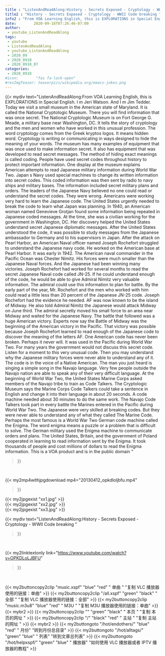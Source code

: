 ```yaml
---
title : "ListenAndReadAlong:History - Secrets Exposed - Cryptology - WWII Code breaking "
title2 : "History - Secrets Exposed - Cryptology - WWII Code breaking "
info2 : "From VOA Learning English, this is EXPLORATIONS in Special English. I m Jeri Watson. And I m Jim Tedder. Today we visit a small museum in the American state of Maryland. It is called the National Cryptologic Museum. There you will find information that was once secret. The National Cryptologic Museum is on Fort George G. Meade, a military base near Washington, DC. It tells the story of cryptology and the men and women who have worked in this unusual profession. The word cryptology comes from the Greek  kryptos logos.  It means  hidden word.  Cryptology is writing or communicating in ways designed to hide the meaning of your words. The museum has many examples of equipment that was once used to make information secret. It also has equipment that was developed to read secret messages. The method of hiding exact meanings is called coding. People have used secret codes throughout history to protect important information. One display at the museum explains American attempts to read Japanese military information during World War Two. Japan s Navy used special machines to change its written information into secret codes. This coded information was then sent by radio to navy ships and military bases. The information included secret military plans and orders.    The leaders of the Japanese Navy believed no one could read or understand the secret codes. They were wrong. Americans were working very hard to learn the Japanese code. The United States urgently needed to break the code to learn what Japan was planning. In 1940, an American woman named Genevieve Grotjan found some information being repeated in Japanese coded messages. At the time, she was a civilian working for the government in Washington, DC. Her discovery helped the United States understand secret Japanese diplomatic messages. After the United States understood the code, it was possible to study messages from the Japanese ambassador to Germany and to his supervisors in Japan. After the attack on Pearl Harbor, an American Naval officer named Joseph Rochefort struggled to understand the Japanese navy code. He worked on the American base at Pearl Harbor. It was early in 1942. The American naval commander in the Pacific Ocean was Chester Nimitz. His forces were much smaller than the Japanese Naval forces.  And the Japanese had been winning many victories.    Joseph Rochefort had worked for several months to read the secret Japanese Naval code called JN-25.  If he could understand enough of the code, he would be able to give Admiral Nimitz very valuable information. The admiral could use this information to plan for battle. By the early part of the year, Mr. Rochefort and the men who worked with him could read a little less than 20 percent of the Japanese JN-25 code. Joseph Rochefort had the evidence he needed.  AF  was now known to be the island of Midway. He also told Admiral Nimitz the Japanese would attack Midway on June third.    The admiral secretly moved his small force to an area near Midway and waited for the Japanese Navy. The battle that followed was a huge American victory. Experts now say the Battle of Midway was the beginning of the American victory in the Pacific. That victory was possible because Joseph Rochefort learned to read enough of the Japanese code to discover the meaning of the letters  AF.  One American code has never been broken. Perhaps it never will. It was used in the Pacific during World War Two. For many years the government would not discuss this secret code. Listen for a moment to this very unusual code. Then you may understand why the Japanese military forces were never able to understand any of it.   The code is in the voice of a Native American. The man you just heard is singing a simple song in the Navajo language. Very few people outside the Navajo nation are able to speak any of their very difficult language. At the beginning of World War Two, the United States Marine Corps asked members of the Navajo tribe to train as Code Talkers.    The Cryptologic Museum says the Marine Corps Code Talkers could take a sentence in English and change it into their language in about 20 seconds. A code machine needed about 30 minutes to do the same work. The Navajo Code Talkers took part in every battle the Marines entered in the Pacific during World War Two. The Japanese were very skilled at breaking codes. But they were never able to understand any of what they called  The Marine Code.   Perhaps the most famous is a World War Two German code machine called the Enigma. The word  enigma  means a puzzle or a problem that is difficult to solve. The German military used the Enigma machine to communicate orders and plans. The United States, Britain, and the government of Poland cooperated in learning to read information sent by the Enigma. It took thousands of people and cost millions of dollars to read the Enigma information.  This is a VOA product and is in the public domain "
date:        2020-09-18T07:26:46-07:00
author:
 - youtube_ListenAndReadAlong
tags:
 - youtube
 - ListenAndReadAlong
 - youtube_ListenAndReadAlong
 - 2020_09
 - 2020_0918
 - 2020_0918_07
categories:
 - 2020_0918
#icon:        "fas fa-lock-open"
#resImgTeaser: teaserpics/wikipedia.org/emacs-jokes.png
---
```


{{< mydiv text="ListenAndReadAlong:From VOA Learning English, this is EXPLORATIONS in Special English. I m Jeri Watson. And I m Jim Tedder. Today we visit a small museum in the American state of Maryland. It is called the National Cryptologic Museum. There you will find information that was once secret. The National Cryptologic Museum is on Fort George G. Meade, a military base near Washington, DC. It tells the story of cryptology and the men and women who have worked in this unusual profession. The word cryptology comes from the Greek  kryptos logos.  It means  hidden word.  Cryptology is writing or communicating in ways designed to hide the meaning of your words. The museum has many examples of equipment that was once used to make information secret. It also has equipment that was developed to read secret messages. The method of hiding exact meanings is called coding. People have used secret codes throughout history to protect important information. One display at the museum explains American attempts to read Japanese military information during World War Two. Japan s Navy used special machines to change its written information into secret codes. This coded information was then sent by radio to navy ships and military bases. The information included secret military plans and orders.    The leaders of the Japanese Navy believed no one could read or understand the secret codes. They were wrong. Americans were working very hard to learn the Japanese code. The United States urgently needed to break the code to learn what Japan was planning. In 1940, an American woman named Genevieve Grotjan found some information being repeated in Japanese coded messages. At the time, she was a civilian working for the government in Washington, DC. Her discovery helped the United States understand secret Japanese diplomatic messages. After the United States understood the code, it was possible to study messages from the Japanese ambassador to Germany and to his supervisors in Japan. After the attack on Pearl Harbor, an American Naval officer named Joseph Rochefort struggled to understand the Japanese navy code. He worked on the American base at Pearl Harbor. It was early in 1942. The American naval commander in the Pacific Ocean was Chester Nimitz. His forces were much smaller than the Japanese Naval forces.  And the Japanese had been winning many victories.    Joseph Rochefort had worked for several months to read the secret Japanese Naval code called JN-25.  If he could understand enough of the code, he would be able to give Admiral Nimitz very valuable information. The admiral could use this information to plan for battle. By the early part of the year, Mr. Rochefort and the men who worked with him could read a little less than 20 percent of the Japanese JN-25 code. Joseph Rochefort had the evidence he needed.  AF  was now known to be the island of Midway. He also told Admiral Nimitz the Japanese would attack Midway on June third.    The admiral secretly moved his small force to an area near Midway and waited for the Japanese Navy. The battle that followed was a huge American victory. Experts now say the Battle of Midway was the beginning of the American victory in the Pacific. That victory was possible because Joseph Rochefort learned to read enough of the Japanese code to discover the meaning of the letters  AF.  One American code has never been broken. Perhaps it never will. It was used in the Pacific during World War Two. For many years the government would not discuss this secret code. Listen for a moment to this very unusual code. Then you may understand why the Japanese military forces were never able to understand any of it.   The code is in the voice of a Native American. The man you just heard is singing a simple song in the Navajo language. Very few people outside the Navajo nation are able to speak any of their very difficult language. At the beginning of World War Two, the United States Marine Corps asked members of the Navajo tribe to train as Code Talkers.    The Cryptologic Museum says the Marine Corps Code Talkers could take a sentence in English and change it into their language in about 20 seconds. A code machine needed about 30 minutes to do the same work. The Navajo Code Talkers took part in every battle the Marines entered in the Pacific during World War Two. The Japanese were very skilled at breaking codes. But they were never able to understand any of what they called  The Marine Code.   Perhaps the most famous is a World War Two German code machine called the Enigma. The word  enigma  means a puzzle or a problem that is difficult to solve. The German military used the Enigma machine to communicate orders and plans. The United States, Britain, and the government of Poland cooperated in learning to read information sent by the Enigma. It took thousands of people and cost millions of dollars to read the Enigma information.  This is a VOA product and is in the public domain "
>}}
<br>


{{< my2mp4withjpgdownload mp4="20130412_opkdloljbfu.mp4"
>}}

{{< my2jpgexist "xx1.jpg" >}}<br>
{{< my2jpgexist "xx2.jpg" >}}<br>
{{< my2jpgexist "xx3.jpg" >}}<br>



{{< mydiv text="ListenAndReadAlong:History - Secrets Exposed - Cryptology - WWII Code breaking "
>}}
<br>

{{< my2linktextonly link="https://www.youtube.com/watch?v=OPKDLoLJBFU"
>}}


<br>

{{< my2buttoncopy2clip "music.xspf"        "blue"   "red"    " 单曲 "  "复制 VLC 播放器使用的链接：单曲" >}} {{< my2buttoncopy2clip "/all.xspf"         "green"  "black"  " 全部 "  "复制 VLC 播放器使用的链接：全部" >}} {{< my2buttoncopy2clip "music.m3u8"        "blue"   "red"    " M3U  "    "复制 M3U 播放器使用的链接：单曲" >}} {{< mybr2 >}} {{< my2buttoncopy2clip ""                  "green"  "black"  " 本页 "    "复制 本页的网址 " >}} {{< my2buttoncopy2clip "/"                 "black"  "red"    " 主站 "    "复制 主站的网址 " >}} {{< mybr2 >}} {{< my2buttongoto      "/hot/endothers/"   "blue"   "red"    " 月份"   "转到月份总目录" >}} {{< my2buttongoto      "/hot/alltags/"     "green"  "blue"   " 列表"   "转到文章总列表" >}} {{< my2buttongoto      "/hot/helpxspf/"    "green"  "blue"   " 播放器" "如何使用 VLC 播放器或者 IPTV 播放器的教程" >}} 

